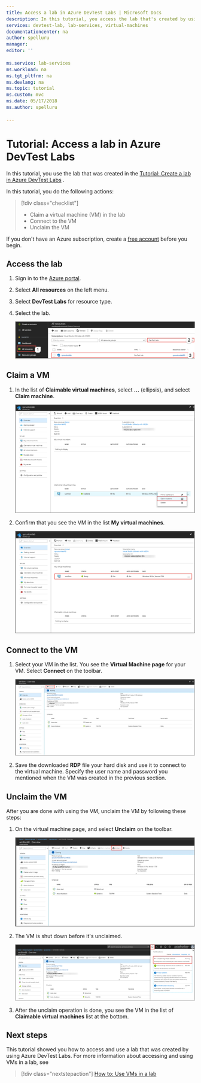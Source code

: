```yaml
---
title: Access a lab in Azure DevTest Labs | Microsoft Docs
description: In this tutorial, you access the lab that's created by using Azure DevTest Labs, claim virtual machines, use them, and then unclaim them.
services: devtest-lab, lab-services, virtual-machines
documentationcenter: na
author: spelluru
manager: 
editor: ''

ms.service: lab-services
ms.workload: na
ms.tgt_pltfrm: na
ms.devlang: na
ms.topic: tutorial
ms.custom: mvc
ms.date: 05/17/2018
ms.author: spelluru

---
```


# Tutorial: Access a lab in Azure DevTest Labs
In this tutorial, you use the lab that was created in the [Tutorial: Create a lab in Azure DevTest Labs](tutorial-create-custom-lab.md) .

In this tutorial, you do the following actions:

> [!div class="checklist"]
> * Claim a virtual machine (VM) in the lab
> * Connect to the VM
> * Unclaim the VM

If you don't have an Azure subscription, create a [free account](https://azure.microsoft.com/free/) before you begin.

## Access the lab

1. Sign in to the [Azure portal](https://portal.azure.com).
2. Select **All resources** on the left menu. 
3. Select **DevTest Labs** for resource type. 
4. Select the lab. 

    ![Select the lab](./media/tutorial-use-custom-lab/search-for-select-custom-lab.png)

## Claim a VM

1. In the list of **Claimable virtual machines**, select **...** (ellipsis), and select **Claim machine**.

    ![Claim virtual machine](./media/tutorial-use-custom-lab/claim-virtual-machine.png)
1. Confirm that you see the VM in the list **My virtual machines**.

    ![My virtual machine](./media/tutorial-use-custom-lab/my-virtual-machines.png)

## Connect to the VM

1. Select your VM in the list. You see the **Virtual Machine page** for your VM. Select **Connect** on the toolbar.

    ![Connect to virtual machine](./media/tutorial-use-custom-lab/connect-button.png)
2. Save the downloaded **RDP** file your hard disk and use it to connect to the virtual machine. Specify the user name and password you mentioned when the VM was created in the previous section. 

## Unclaim the VM
After you are done with using the VM, unclaim the VM by following these steps: 

1. On the virtual machine page, and select **Unclaim** on the toolbar. 

    ![Unclaim VM](./media/tutorial-use-custom-lab/unclaim-vm-menu.png)
1. The VM is shut down before it's unclaimed. 

    ![Unclaim status](./media/tutorial-use-custom-lab/unclaim-status.png) 
1. After the unclaim operation is done, you see the VM in the list of **Claimable virtual machines** list at the bottom. 
    
## Next steps
This tutorial showed you how to access and use a lab that was created by using Azure DevTest Labs. For more information about accessing and using VMs in a lab, see 

> [!div class="nextstepaction"]
> [How to: Use VMs in a lab](devtest-lab-add-vm.md)

